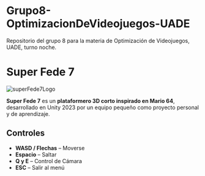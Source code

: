 # Grupo8-OptimizacionDeVideojuegos-UADE
 Repositorio del grupo 8 para la materia de Optimización de Videojuegos, UADE, turno noche.

 # Super Fede 7

![superFede7Logo](https://github.com/user-attachments/assets/17b12596-bece-491f-9d3d-8f2fac37d570)

**Super Fede 7** es un **plataformero 3D corto inspirado en Mario 64**, desarrollado en Unity 2023 por un equipo pequeño como proyecto personal y de aprendizaje.

## Controles

- **WASD / Flechas** – Moverse
- **Espacio** – Saltar
- **Q y E** – Control de Cámara
- **ESC** – Salir al menú

